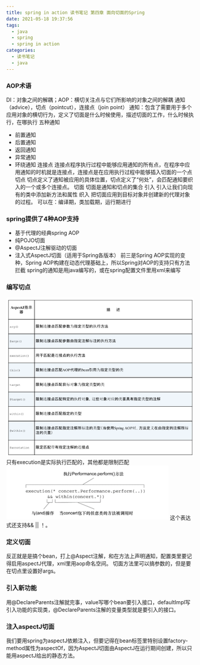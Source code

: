 ```yaml
---
title: spring in action 读书笔记 第四章 面向切面的Spring
date: 2021-05-18 19:37:56
tags:
  - java
  - spring
  - spring in action
categories:
  - 读书笔记
  - java
---
```

### AOP术语 
DI：对象之间的解耦；AOP：横切关注点与它们所影响的对象之间的解耦
通知（advice），切点（pointcut），连接点（join point）
通知：包含了需要用于多个应用对象的横切行为，定义了切面是什么时候使用，描述切面的工作，什么时候执行，在哪执行
五种通知
- 前置通知
- 后置通知
- 返回通知
- 异常通知
- 环绕通知
连接点
连接点程序执行过程中能够应用通知的所有点，在程序中应用通知的时机就是连接点，连接点是在应用执行过程中能够插入切面的一个点
切点
切点定义了通知被应用的具体位置，切点定义了“何处”，会匹配通知要织入的一个或多个连接点。
切面
切面是通知和切点的集合
引入
引入让我们向现有的类中添加新方法和属性
织入
把切面应用到目标对象并创建新的代理对象的过程。
可以在：编译期，类加载期，运行期进行
### spring提供了4种AOP支持
- 基于代理的经典spring AOP
- 纯POJO切面
- @AspectJ注解驱动的切面
- 注入式AspectJ切面（适用于Spring各版本）
前三是Spring AOP实现的变种，Spring AOP构建在动态代理基础上，所以Spring对AOP的支持只有方法拦截
spring的通知是用java编写的，或在spring配置文件里用xml来编写
### 编写切点
![aspectJ指示器](/images/spring-aspectJ-list.png "aspectJ指示器")
只有execution是实际执行匹配的，其他都是限制匹配
![切点定义格式](/images/execution-format.png "切点定义格式")
这个表达式还支持&& || ！。
### 定义切面
反正就是是搞个bean，打上@Aspect注解，和在方法上声明通知，配置类里要记得启用aspectJ代理，xml里用aop命名空间。
切面方法里可以搞参数的，但是要在切点里设置好args。
### 引入新功能
用@DeclareParents注解就完事，value写哪个bean要引入接口，defaultImpl写引入功能的实现类，@DeclareParents注解的变量类型就是要引入的接口。
### 注入aspectJ切面
我们要用spring为aspectJ依赖注入，但要记得在bean标签里特别设置factory-method属性为aspectOf，因为AspectJ切面由AspectJ在运行期间创建，所以只能用aspectJ给出的静态方法。
